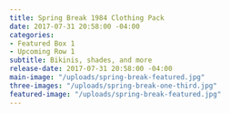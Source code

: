```yaml
---
title: Spring Break 1984 Clothing Pack
date: 2017-07-31 20:58:00 -04:00
categories:
- Featured Box 1
- Upcoming Row 1
subtitle: Bikinis, shades, and more
release-date: 2017-07-31 20:58:00 -04:00
main-image: "/uploads/spring-break-featured.jpg"
three-images: "/uploads/spring-break-one-third.jpg"
featured-image: "/uploads/spring-break-featured.jpg"
---
```


